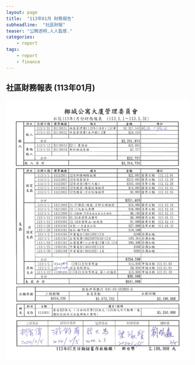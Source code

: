 ```yaml
---
layout: page
title:  "113年01月 財務報告"
subheadline:  "社區財報"
teaser: "公開透明,人人監督."
categories:
    - report
tags:
    - report
    - finance
---
```


## 社區財務報表 (113年01月)

![](https://github.com/coconutcity30050/community27/raw/gh-pages/assets/reports/113-01-%E8%B2%A1%E5%8B%99%E5%A0%B1%E8%A1%A8.jpg)

